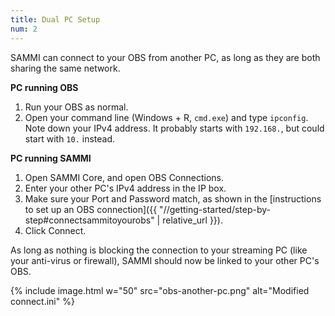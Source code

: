 ```yaml
---
title: Dual PC Setup
num: 2
---
```


SAMMI can connect to your OBS from another PC, as long as they are both sharing the same network.

**PC running OBS**
1. Run your OBS as normal.
2. Open your command line (Windows + R, `cmd.exe`) and type `ipconfig`. Note down your IPv4 address. It probably starts with `192.168.`, but could start with `10.` instead.

**PC running SAMMI**
1. Open SAMMI Core, and open OBS Connections.
2. Enter your other PC's IPv4 address in the IP box.
3. Make sure your Port and Password match, as shown in the [instructions to set up an OBS connection]({{ "//getting-started/step-by-step#connectsammitoyourobs" | relative_url }}).
4. Click Connect.

As long as nothing is blocking the connection to your streaming PC (like your anti-virus or firewall), SAMMI should now be linked to your other PC's OBS.

   {% include image.html w="50" src="obs-another-pc.png" alt="Modified connect.ini" %}
